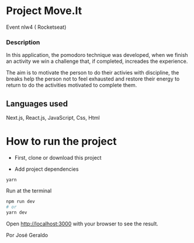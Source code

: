 # Project Move.It 
Event nlw4 ( Rocketseat)

### Description
In this application, the pomodoro technique was developed, when we finish an activity 
we win a challenge that, if completed, increades the experience.

The aim is to motivate the person to do their activies with discipline, the breaks help
the person not to feel exhausted and restore their energy to return to do the activities
motivated to complete them.

## Languages used
Next.js, React.js, JavaScript, Css, Html

# How to run the project
* First, clone or download this project

* Add project dependencies
```
yarn
```

Run at the terminal

```bash
npm run dev
# or
yarn dev
```

Open [http://localhost:3000](http://localhost:3000) with your browser to see the result.


Por José Geraldo

